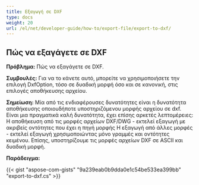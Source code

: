 ```yaml
---
title: Εξαγωγή σε DXF
type: docs
weight: 20
url: /el/net/developer-guide/how-to/export-file/export-to-dxf/
---
```


## **Πώς να εξαγάγετε σε DXF**

**Πρόβλημα:** Πώς να εξαγάγετε σε DXF.

**Συμβουλές:** Για να το κάνετε αυτό, μπορείτε να χρησιμοποιήσετε την επιλογή DxfOption, τόσο σε δυαδική μορφή όσο και σε κανονική, στις επιλογές αποθήκευσης αρχείου.

**Σημείωση:** Μία από τις ενδιαφέρουσες δυνατότητες είναι η δυνατότητα αποθήκευσης οποιουδήποτε υποστηριζόμενου μορφής αρχείου σε dxf.
Είναι μια πραγματικά καλή δυνατότητα, έχει επίσης αρκετές λεπτομέρειες:
Η αποθήκευση από τις μορφές αρχείων DXF/DWG - εκτελεί εξαγωγή με ακριβείς οντότητες που έχει η πηγή μορφής
Η εξαγωγή από άλλες μορφές - εκτελεί εξαγωγή χρησιμοποιώντας μόνο γραμμές και οντότητες κειμένου.
Επίσης, υποστηρίζουμε τις μορφές αρχείων DXF σε ASCII και δυαδική μορφή.

**Παράδειγμα:**

{{< gist "aspose-com-gists" "9a239eab0b9dda0e1c54be533ea399bb" "export-to-dxf.cs" >}}
